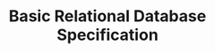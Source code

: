 ---
title: Basic Relational Database Specification
description: Example of database specification with no explicit schema or joins
---
